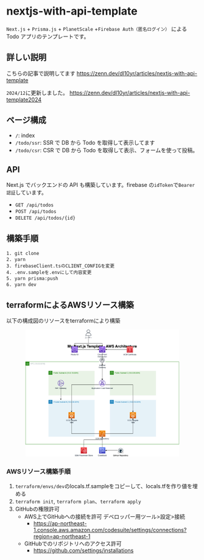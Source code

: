 # nextjs-with-api-template

`Next.js` + `Prisma.js` + `PlanetScale` +`Firebase Auth（匿名ログイン）` による Todo アプリのテンプレートです。

## 詳しい説明

こちらの記事で説明してます
https://zenn.dev/dl10yr/articles/nextjs-with-api-template

`2024/12`に更新しました。
https://zenn.dev/dl10yr/articles/nextjs-with-api-template2024

## ページ構成

- `/`: index
- `/todo/ssr`: SSR で DB から Todo を取得して表示してます
- `/todo/csr`: CSR で DB から Todo を取得して表示、フォームを使って投稿。

## API

Next.js でバックエンドの API も構築しています。firebase の`idToken`で`Bearer認証`しています。

- `GET /api/todos`
- `POST /api/todos`
- `DELETE /api/todos/{id}`

## 構築手順

```
1. git clone
2. yarn
3. firebaseClient.tsのCLIENT_CONFIGを変更
4. .env.sampleを.envにして内容変更
5. yarn prisma:push
6. yarn dev
```

## terraformによるAWSリソース構築
以下の構成図のリソースをterraformにより構築

<div align="center">
    <img src="./docs/my-nextjs-template-aws-architecture.png" alt="AWS構成図" width="80%" />
</div>

### AWSリソース構築手順
1. `terraform/envs/dev`のlocals.tf.sampleをコピーして、locals.tfを作り値を埋める
2. `terraform init`, `terraform plan`、`terraform apply`
3. GitHubの権限許可
    - AWS上でGitHubへの接続を許可 デベロッパー用ツール>設定>接続
        - https://ap-northeast-1.console.aws.amazon.com/codesuite/settings/connections?region=ap-northeast-1
    - GitHubでのリポジトリへのアクセス許可
        - https://github.com/settings/installations